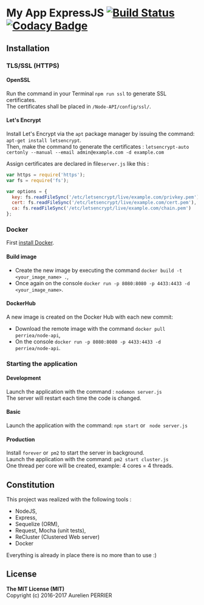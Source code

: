 # My App ExpressJS [![Build Status](https://travis-ci.org/perriea/node-api.svg?branch=master)](https://travis-ci.org/perriea/node-api) [![Codacy Badge](https://api.codacy.com/project/badge/Grade/f6c1038be450483f94ed950c45b0a3f3)](https://www.codacy.com/app/a.perrier89/node-api?utm_source=github.com&amp;utm_medium=referral&amp;utm_content=perriea/node-api&amp;utm_campaign=Badge_Grade)

## Installation

### TLS/SSL (HTTPS)

#### OpenSSL

Run the command in your Terminal `npm run ssl` to generate SSL certificates.   
The certificates shall be placed in `/Node-API/config/ssl/`.

#### Let's Encrypt

Install Let's Encrypt via the `apt` package manager by issuing the command: `apt-get install letsencrypt`.   
Then, make the command to generate the certificates : `letsencrypt-auto certonly --manual --email admin@example.com -d example.com`

Assign certificates are declared in file`server.js` like this :

``` js
var https = require('https');
var fs = require('fs');

var options = {
  key: fs.readFileSync('/etc/letsencrypt/live/example.com/privkey.pem'),
  cert: fs.readFileSync('/etc/letsencrypt/live/example.com/cert.pem'),
  ca: fs.readFileSync('/etc/letsencrypt/live/example.com/chain.pem')
};
```

### Docker

First [install Docker](https://docs.docker.com/engine/installation/).

#### Build image

* Create the new image by executing the command `docker build -t <your_image_name> .`,
* Once again on the console `docker run -p 8080:8080 -p 4433:4433 -d <your_image_name>`.

#### DockerHub

A new image is created on the Docker Hub with each new commit:
* Download the remote image with the command `docker pull perriea/node-api`,
* On the console `docker run -p 8080:8080 -p 4433:4433 -d perriea/node-api`.


### Starting the application

#### Development

Launch the application with the command : `nodemon server.js`   
The server will restart each time the code is changed.

#### Basic

Launch the application with the command: `npm start` or ` node server.js`

#### Production

Install `forever` or` pm2` to start the server in background.   
Launch the application with the command: `pm2 start cluster.js`   
One thread per core will be created, example: 4 cores = 4 threads.

## Constitution

This project was realized with the following tools :
* NodeJS,
* Express,
* Sequelize (ORM),
* Request, Mocha (unit tests),
* ReCluster (Clustered Web server)
* Docker

Everything is already in place there is no more than to use :)

## License

**The MIT License (MIT)**   
Copyright (c) 2016-2017 Aurelien PERRIER